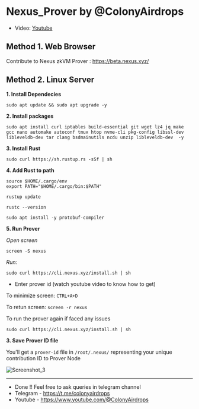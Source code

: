 # Nexus_Prover by @ColonyAirdrops

- Video: [Youtube](https://youtu.be/j2kyQtwtmjw)

## Method 1. Web Browser
Contribute to Nexus zkVM Prover : https://beta.nexus.xyz/


## Method 2. Linux Server
**1. Install Dependecies**
```console
sudo apt update && sudo apt upgrade -y
```
**2. Install packages**
```console
sudo apt install curl iptables build-essential git wget lz4 jq make gcc nano automake autoconf tmux htop nvme-cli pkg-config libssl-dev libleveldb-dev tar clang bsdmainutils ncdu unzip libleveldb-dev  -y
```
**3. Install Rust**
```console
sudo curl https://sh.rustup.rs -sSf | sh
```
**4. Add Rust to path**
```console
source $HOME/.cargo/env
export PATH="$HOME/.cargo/bin:$PATH"
```
```console
rustup update

rustc --version
```
```console
sudo apt install -y protobuf-compiler
```

**5. Run Prover**

*Open screen*
```console
screen -S nexus
```
*Run:*
```console
sudo curl https://cli.nexus.xyz/install.sh | sh
```
- Enter prover id (watch youtube video to know how to get)

To minimize screen: `CTRL+A+D`

To retun screen: `screen -r nexus`

To run the prover again if faced any issues
```console
sudo curl https://cli.nexus.xyz/install.sh | sh
```

**3. Save Prover ID file**

You'll get a `prover-id` file in `/root/.nexus/` representing your unique contribution ID to Prover Node

![Screenshot_3](https://github.com/user-attachments/assets/5362c2b7-f116-4086-aeec-44fc7b425d05)


---
- Done !! Feel free to ask queries in telegram channel
- Telegram - https://t.me/colonyairdrops
- Youtube - https://www.youtube.com/@ColonyAirdrops
